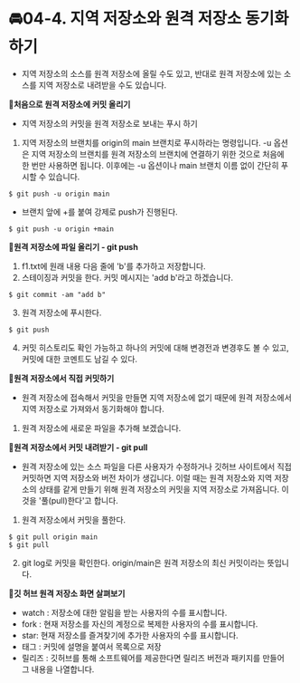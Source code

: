 
# 🚘04-4. 지역 저장소와 원격 저장소 동기화하기
 - 지역 저장소의 소스를 원격 저장소에 올릴 수도 있고, 반대로 원격 저장소에 있는 소스를 지역 저장소로 내려받을 수도 있습니다.

**🛵처음으로 원격 저장소에 커밋 올리기**
 - 지역 저장소의 커밋을 원격 저장소로 보내는 푸시 하기
 
 1. 지역 저장소의 브랜치를 origin의 main 브랜치로 푸시하라는 명령입니다. -u 옵션은 지역 저장소의 브랜치를 원격 저장소의 브랜치에 연결하기 위한 것으로 처음에 한 번만 사용하면 됩니다. 이후에는 -u 옵션이나 main 브랜치 이름 없이 간단히 푸시할 수 있습니다.
 ```
 $ git push -u origin main
 ``` 
  - 브랜치 앞에 +를 붙여 강제로 push가 진행된다.
  ```
  $ git push -u origin +main
  ``` 
**🛵원격 저장소에 파일 올리기 - git push**
1. f1.txt에 원래 내용 다음 줄에 'b'를 추가하고 저장합니다.
2. 스테이징과 커밋을 한다. 커밋 메시지는 'add b'라고 하겠습니다.
```
$ git commit -am "add b"
```
3. 원격 저장소에 푸시한다.
```
$ git push
```
4. 커밋 히스토리도 확인 가능하고 하나의 커밋에 대해 변경전과 변경후도 볼 수 있고, 커밋에 대한 코멘트도 남길 수 있다.

**🛵원격 저장소에서 직접 커밋하기**
 - 원격 저장소에 접속해서 커밋을 만들면 지역 저장소에 없기 때문에 원격 저장소에서 지역 저장소로 가져와서 동기화해야 합니다.

 1. 원격 저장소에 새로운 파일을 추가해 보겠습니다.

 **🛵원격 저장소에서 커밋 내려받기 - git pull**
  - 원격 저장소에 있는 소스 파일을 다른 사용자가 수정하거나 깃허브 사이트에서 직접 커밋하면 지역 저장소와 버전 차이가 생깁니다. 이럴 때는 원격 저장소와 지역 저장소의 상태를 같게 만들기 위해 원격 저장소의 커밋을 지역 저장소로 가져옵니다. 이것을 '풀(pull)한다'고 합니다.

  1. 원격 저장소에서 커밋을 풀한다.
  ```
  $ git pull origin main
  $ git pull
  ```
  2. git log로 커밋을 확인한다. origin/main은 원격 저장소의 최신 커밋이라는 뜻입니다.

**🛵깃 허브 원격 저장소 화면 살펴보기**
 - watch : 저장소에 대한 알림을 받는 사용자의 수를 표시합니다.
 - fork : 현재 저장소를 자신의 계정으로 복제한 사용자의 수를 표시합니다.
 - star: 현재 저장소를 즐겨찾기에 추가한 사용자의 수를 표시합니다.
 - 태그 : 커밋에 설명을 붙여서 목록으로 저장
 - 릴리즈 : 깃허브를 통해 소프트웨어를 제공한다면 릴리즈 버전과 패키지를 만들어 그 내용을 나열합니다.